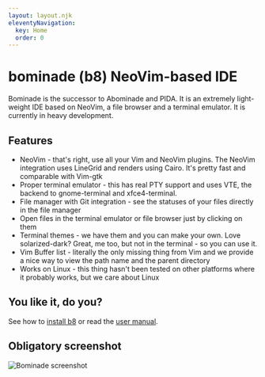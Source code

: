 ```yaml
---
layout: layout.njk
eleventyNavigation:
  key: Home
  order: 0
---
```

# bominade (b8) NeoVim-based IDE

Bominade is the successor to Abominade and PIDA. It is an extremely light-weight IDE based on NeoVim, a file browser and a terminal emulator. It is currently in heavy development.

## Features

* NeoVim - that's right, use all your Vim and NeoVim plugins. The NeoVim integration uses LineGrid and renders using Cairo. It's pretty fast and comparable with Vim-gtk
* Proper terminal emulator - this has real PTY support and uses VTE, the backend to gnome-terminal and xfce4-terminal.
* File manager with Git integration - see the statuses of your files directly in the file manager
* Open files in the terminal emulator or file browser just by clicking on them
* Terminal themes - we have them and you can make your own. Love solarized-dark? Great, me too, but not in the terminal - so you can use it.
* Vim Buffer list - literally the only missing thing from Vim and we provide a nice way to view the path name and the parent directory
* Works on Linux - this thing hasn't been tested on other platforms where it probably works, but we care about Linux

## You like it, do you?

See how to [install b8](/install.html) or read the [user manual](/manual.html).


## Obligatory screenshot

![Bominade screenshot](https://gitlab.com/afshar-oss/b8/-/raw/dev/dev/screenshot.png)

